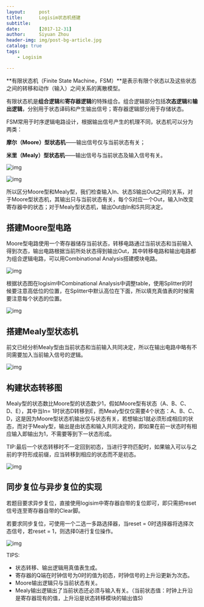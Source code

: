 ```yaml
---
layout:     post
title:      Logisim状态机搭建
subtitle:   
date:       [2017-12-31]
author:     Siyuan Zhou
header-img: img/post-bg-article.jpg
catalog: true
tags:
    - Logisim

---
```


**有限状态机（Finite State Machine，FSM）**是表示有限个状态以及这些状态之间的转移和动作（输入）之间关系的离散模型。

有限状态机是**组合逻辑**和**寄存器逻辑**的特殊组合。组合逻辑部分包括**次态逻辑**和**输出逻辑**，分别用于状态译码和产生输出信号；寄存器逻辑部分用于存储状态。

FSM常用于时序逻辑电路设计，根据输出信号产生的机理不同，状态机可以分为两类：

**摩尔（Moore）型状态机**——输出信号仅与当前状态有关；

**米里（Mealy）型状态机**——输出信号与当前状态及输入信号有关。

![img](https://img-blog.csdnimg.cn/f11023bc412c4a0eb95dd2937be18532.png?x-oss-process=image/watermark,type_ZHJvaWRzYW5zZmFsbGJhY2s,shadow_50,text_Q1NETiBAemhvdXNpeXVhbjA1MTU=,size_12,color_FFFFFF,t_70,g_se,x_16)![点击并拖拽以移动](data:image/gif;base64,R0lGODlhAQABAPABAP///wAAACH5BAEKAAAALAAAAAABAAEAAAICRAEAOw==)

![img](https://img-blog.csdnimg.cn/d5ce6b139ab74834bb15071c5c189335.png?x-oss-process=image/watermark,type_ZHJvaWRzYW5zZmFsbGJhY2s,shadow_50,text_Q1NETiBAemhvdXNpeXVhbjA1MTU=,size_13,color_FFFFFF,t_70,g_se,x_16)![点击并拖拽以移动](data:image/gif;base64,R0lGODlhAQABAPABAP///wAAACH5BAEKAAAALAAAAAABAAEAAAICRAEAOw==)

所以区分Moore型和Mealy型，我们检查输入In、状态S输出Out之间的关系，对于Moore型状态机，其输出只与当前状态有关，每个S对应一个Out，输入In改变寄存器中的状态；对于Mealy型状态机，输出Out由In和S共同决定。

## 搭建Moore型电路 

Moore型电路使用一个寄存器储存当前状态，转移电路通过当前状态和当前输入得到次态，输出电路根据当前所处状态得到输出Out，其中转移电路和输出电路都为组合逻辑电路，可以用Combinational Analysis搭建模块电路。

![img](https://img-blog.csdnimg.cn/0f7fbf02e2ed455ca85c8e01a1bf3b14.png?x-oss-process=image/watermark,type_ZHJvaWRzYW5zZmFsbGJhY2s,shadow_50,text_Q1NETiBAemhvdXNpeXVhbjA1MTU=,size_13,color_FFFFFF,t_70,g_se,x_16)![点击并拖拽以移动](data:image/gif;base64,R0lGODlhAQABAPABAP///wAAACH5BAEKAAAALAAAAAABAAEAAAICRAEAOw==)

根据状态图在logisim中Combinational Analysis中调整table，使用Splitter的时候要注意高低位的位置，在Splitter中默认高位在下面，所以填充真值表的时候需要注意每个状态的位置。



![img](https://img-blog.csdnimg.cn/5d11a4c1ea0641469a9775e411c98d46.png)![点击并拖拽以移动](data:image/gif;base64,R0lGODlhAQABAPABAP///wAAACH5BAEKAAAALAAAAAABAAEAAAICRAEAOw==)

##  搭建Mealy型状态机

前文已经分析Mealy型由当前状态和当前输入共同决定，所以在输出电路中略有不同需要加入当前输入信号的逻辑。

![img](https://img-blog.csdnimg.cn/825add9d98d745d4bc4a89b7926df55b.png?x-oss-process=image/watermark,type_ZHJvaWRzYW5zZmFsbGJhY2s,shadow_50,text_Q1NETiBAemhvdXNpeXVhbjA1MTU=,size_13,color_FFFFFF,t_70,g_se,x_16)![点击并拖拽以移动](data:image/gif;base64,R0lGODlhAQABAPABAP///wAAACH5BAEKAAAALAAAAAABAAEAAAICRAEAOw==)

## 构建状态转移图

Mealy型的状态数比Moore型的状态数少1，假如Moore型有状态（A、B、C、D、E），其中当In= 1时状态D转移到E，而Mealy型仅仅需要4个状态：A、B、C、D，这是因为Moore型状态机输出仅与状态有关，若想输出1就必须形成相应的状态，而对于Mealy型，输出是由状态和输入共同决定的，即如果在前一状态时有相应输入即输出为1，不需要等到下一状态形成。

TIP:最后一个状态转移时不一定回到初态，当进行字符匹配时，如果输入可以与之前的字符形成前缀，应当转移到相应的状态而不是初态。

![img](https://img-blog.csdnimg.cn/923293f9a0ad4bef8b6d12c5e57c3516.png?x-oss-process=image/watermark,type_ZHJvaWRzYW5zZmFsbGJhY2s,shadow_50,text_Q1NETiBAemhvdXNpeXVhbjA1MTU=,size_20,color_FFFFFF,t_70,g_se,x_16)![点击并拖拽以移动](data:image/gif;base64,R0lGODlhAQABAPABAP///wAAACH5BAEKAAAALAAAAAABAAEAAAICRAEAOw==)

## 同步复位与异步复位的实现

若题目要求异步复位，直接使用logisim中寄存器自带的复位即可，即只需把reset信号连至寄存器自带的Clear脚。

若要求同步复位，可使用一个二选一多路选择器，当reset = 0时选择器将选择次态信号，若reset = 1，则选择0进行复位操作。

![img](https://img-blog.csdnimg.cn/9d2f4183b54a43a5abb72ce6288c8a07.png?x-oss-process=image/watermark,type_ZHJvaWRzYW5zZmFsbGJhY2s,shadow_50,text_Q1NETiBAemhvdXNpeXVhbjA1MTU=,size_20,color_FFFFFF,t_70,g_se,x_16)![点击并拖拽以移动](data:image/gif;base64,R0lGODlhAQABAPABAP///wAAACH5BAEKAAAALAAAAAABAAEAAAICRAEAOw==)

TIPS:

- 状态转移、输出逻辑用真值表生成。
- 寄存器的Q端在时钟信号为0时的值为初态，时钟信号的上升沿更新为次态。
- Moore输出逻辑只与当前状态有关。
- Mealy输出逻辑出了当前状态还必须与输入有关。（当前状态值：时钟上升沿是寄存器现有的值，上升沿是状态转移模块的输出值S)